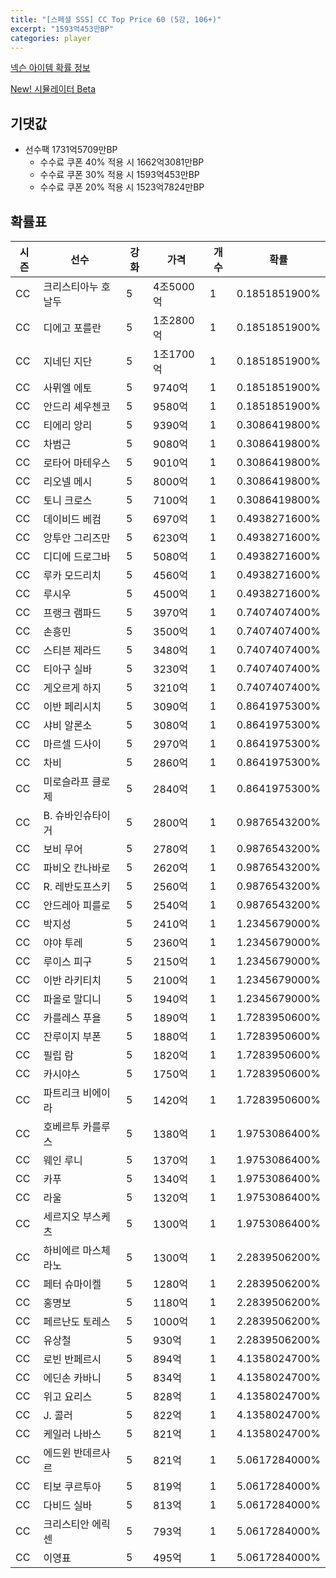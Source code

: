 ```yaml
---
title: "[스페셜 SSS] CC Top Price 60 (5강, 106+)"
excerpt: "1593억453만BP"
categories: player
---
```

[넥슨 아이템 확률 정보](http://iteminfo.nexon.com/probability/fco?sn=7414)

[New! 시뮬레이터 Beta](/simulator/7414)
## 기댓값
- 선수팩 1731억5709만BP
  - 수수료 쿠폰 40% 적용 시 1662억3081만BP
  - 수수료 쿠폰 30% 적용 시 1593억453만BP
  - 수수료 쿠폰 20% 적용 시 1523억7824만BP


## 확률표

|시즌|선수|강화|가격|개수|확률|
|---|---|---|---|---|---|
|CC|크리스티아누 호날두|5|4조5000억|1|0.1851851900%|
|CC|디에고 포를란|5|1조2800억|1|0.1851851900%|
|CC|지네딘 지단|5|1조1700억|1|0.1851851900%|
|CC|사뮈엘 에토|5|9740억|1|0.1851851900%|
|CC|안드리 셰우첸코|5|9580억|1|0.1851851900%|
|CC|티에리 앙리|5|9390억|1|0.3086419800%|
|CC|차범근|5|9080억|1|0.3086419800%|
|CC|로타어 마테우스|5|9010억|1|0.3086419800%|
|CC|리오넬 메시|5|8000억|1|0.3086419800%|
|CC|토니 크로스|5|7100억|1|0.3086419800%|
|CC|데이비드 베컴|5|6970억|1|0.4938271600%|
|CC|앙투안 그리즈만|5|6230억|1|0.4938271600%|
|CC|디디에 드로그바|5|5080억|1|0.4938271600%|
|CC|루카 모드리치|5|4560억|1|0.4938271600%|
|CC|루시우|5|4500억|1|0.4938271600%|
|CC|프랭크 램파드|5|3970억|1|0.7407407400%|
|CC|손흥민|5|3500억|1|0.7407407400%|
|CC|스티븐 제라드|5|3480억|1|0.7407407400%|
|CC|티아구 실바|5|3230억|1|0.7407407400%|
|CC|게오르게 하지|5|3210억|1|0.7407407400%|
|CC|이반 페리시치|5|3090억|1|0.8641975300%|
|CC|샤비 알론소|5|3080억|1|0.8641975300%|
|CC|마르셀 드사이|5|2970억|1|0.8641975300%|
|CC|차비|5|2860억|1|0.8641975300%|
|CC|미로슬라프 클로제|5|2840억|1|0.8641975300%|
|CC|B. 슈바인슈타이거|5|2800억|1|0.9876543200%|
|CC|보비 무어|5|2780억|1|0.9876543200%|
|CC|파비오 칸나바로|5|2620억|1|0.9876543200%|
|CC|R. 레반도프스키|5|2560억|1|0.9876543200%|
|CC|안드레아 피를로|5|2540억|1|0.9876543200%|
|CC|박지성|5|2410억|1|1.2345679000%|
|CC|야야 투레|5|2360억|1|1.2345679000%|
|CC|루이스 피구|5|2150억|1|1.2345679000%|
|CC|이반 라키티치|5|2100억|1|1.2345679000%|
|CC|파올로 말디니|5|1940억|1|1.2345679000%|
|CC|카를레스 푸욜|5|1890억|1|1.7283950600%|
|CC|잔루이지 부폰|5|1880억|1|1.7283950600%|
|CC|필립 람|5|1820억|1|1.7283950600%|
|CC|카시야스|5|1750억|1|1.7283950600%|
|CC|파트리크 비에이라|5|1420억|1|1.7283950600%|
|CC|호베르투 카를루스|5|1380억|1|1.9753086400%|
|CC|웨인 루니|5|1370억|1|1.9753086400%|
|CC|카푸|5|1340억|1|1.9753086400%|
|CC|라울|5|1320억|1|1.9753086400%|
|CC|세르지오 부스케츠|5|1300억|1|1.9753086400%|
|CC|하비에르 마스체라노|5|1300억|1|2.2839506200%|
|CC|페터 슈마이켈|5|1280억|1|2.2839506200%|
|CC|홍명보|5|1180억|1|2.2839506200%|
|CC|페르난도 토레스|5|1000억|1|2.2839506200%|
|CC|유상철|5|930억|1|2.2839506200%|
|CC|로빈 반페르시|5|894억|1|4.1358024700%|
|CC|에딘손 카바니|5|834억|1|4.1358024700%|
|CC|위고 요리스|5|828억|1|4.1358024700%|
|CC|J. 콜러|5|822억|1|4.1358024700%|
|CC|케일러 나바스|5|821억|1|4.1358024700%|
|CC|에드윈 반데르사르|5|821억|1|5.0617284000%|
|CC|티보 쿠르투아|5|819억|1|5.0617284000%|
|CC|다비드 실바|5|813억|1|5.0617284000%|
|CC|크리스티안 에릭센|5|793억|1|5.0617284000%|
|CC|이영표|5|495억|1|5.0617284000%|
